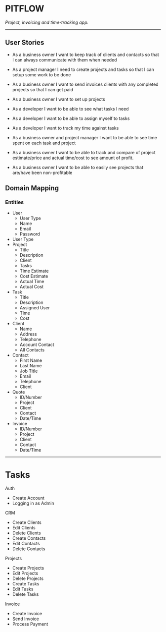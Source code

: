 # PITFLOW

*Project, invoicing and time-tracking app.*

---

## User Stories

- As a business owner I want to keep track of clients and contacts so that I can always communicate with them when needed

- As a project manager I need to create projects and tasks so that I can setup some work to be done

- As a business owner I want to send invoices clients with any completed projects so that I can get paid

- As a business owner I want to set up projects

- As a developer I want to be able to see what tasks I need

- As a developer I want to be able to assign myself to tasks

- As a developer I want to track my time against tasks

- As a business owner and project manager I want to be able to see time spent on each task and project

- As a business owner I want to be able to track and compare of project estimate/price and actual time/cost to see amount of profit.

- As a business owner I want to be able to easily see projects that are/have been non-profitable

## Domain Mapping

### Entities
- User
    - User Type
    - Name
    - Email
    - Password
- User Type
- Project
    - Title
    - Description
    - Client
    - Tasks
    - Time Estimate
    - Cost Estimate
    - Actual Time
    - Actual Cost
- Task
    - Title
    - Description
    - Assigned User
    - Time
    - Cost
- Client
    - Name
    - Address
    - Telephone
    - Account Contact
    - All Contacts
- Contact
    - First Name
    - Last Name
    - Job Title
    - Email
    - Telephone
    - Client
- Quote
    - ID/Number
    - Project
    - Client
    - Contact
    - Date/Time
- Invoice
    - ID/Number
    - Project
    - Client
    - Contact
    - Date/Time

---

# Tasks

Auth
- Create Account
- Logging in as Admin

CRM
- Create Clients
- Edit Clients
- Delete Clients
- Create Contacts
- Edit Contacts
- Delete Contacts

Projects
- Create Projects
- Edit Projects
- Delete Projects
- Create Tasks
- Edit Tasks
- Delete Tasks

Invoice
- Create Invoice
- Send Invoice
- Process Payment